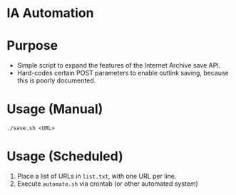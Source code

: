 # IA Automation

 # Purpose
  - Simple script to expand the features of the Internet Archive save API.
  - Hard-codes certain POST parameters to enable outlink saving, because this is poorly documented.

 # Usage (Manual)
  ```
  ./save.sh <URL>
  ```

 # Usage (Scheduled)
  1. Place a list of URLs in `list.txt`, with one URL per line.
  2. Execute `automate.sh` via crontab (or other automated system)
